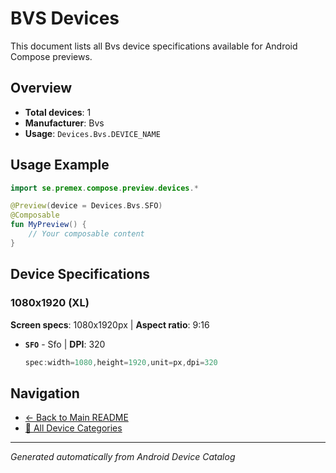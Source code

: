 # BVS Devices

This document lists all Bvs device specifications available for Android Compose previews.

## Overview

- **Total devices**: 1
- **Manufacturer**: Bvs
- **Usage**: `Devices.Bvs.DEVICE_NAME`

## Usage Example

```kotlin
import se.premex.compose.preview.devices.*

@Preview(device = Devices.Bvs.SFO)
@Composable
fun MyPreview() {
    // Your composable content
}
```

## Device Specifications

### 1080x1920 (XL)

**Screen specs**: 1080x1920px | **Aspect ratio**: 9:16

- **`SFO`** - Sfo | **DPI**: 320
  ```kotlin
  spec:width=1080,height=1920,unit=px,dpi=320
  ```

## Navigation

- [← Back to Main README](../../README.md)
- [📱 All Device Categories](../README.md)

---
*Generated automatically from Android Device Catalog*
